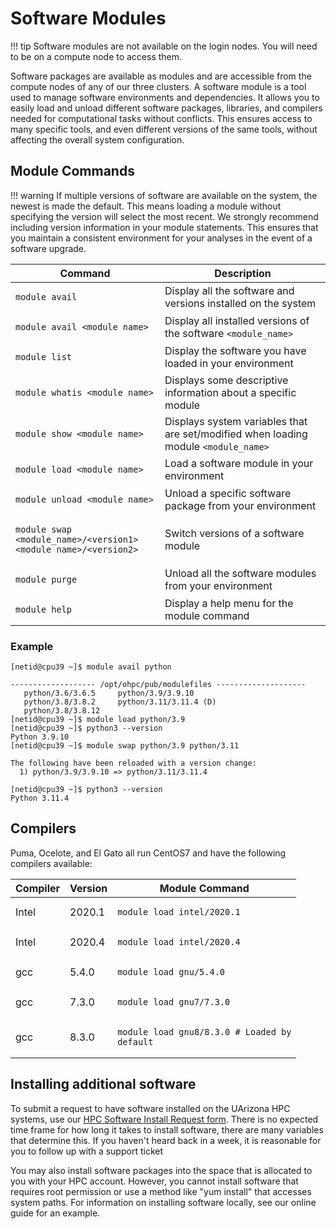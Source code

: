 # Software Modules

!!! tip
    Software modules are not available on the login nodes. You will need to be on a compute node to access them.

Software packages are available as modules and are accessible from the compute nodes of any of our three clusters. A software module is a tool used to manage software environments and dependencies. It allows you to easily load and unload different software packages, libraries, and compilers needed for computational tasks without conflicts. This ensures access to many specific tools, and even different versions of the same tools, without affecting the overall system configuration.

## Module Commands

!!! warning
    If multiple versions of software are available on the system, the newest is made the default. This means loading a module without specifying the version will select the most recent. We strongly recommend including version information in your module statements. This ensures that you maintain a consistent environment for your analyses in the event of a software upgrade.

|Command | Description|
|-|-|
|<pre><code>module avail</code></pre>| Display all the software and versions installed on the system|
|<pre><code>module avail &#60;module_name></code></pre>|Display all installed versions of the software ```<module_name>```|
|<pre><code>module list</code></pre>|Display the software you have loaded in your environment|
|<pre><code>module whatis &#60;module_name&#62;</code></pre>|Displays some descriptive information about a specific module|
|<pre><code>module show &#60;module_name&#62;</code></pre>|Displays system variables that are set/modified when loading module ```<module_name>```|
|<pre><code>module load &#60;module_name&#62;</code></pre>|Load a software module in your environment|
|<pre><code>module unload &#60;module_name&#62;</code></pre>|Unload a specific software package from your environment|
|<pre><code>module swap &#60;module_name&#62;/&#60;version1&#62; &#60;module_name&#62;/&#60;version2&#62;</code></pre>| Switch versions of a software module|
|<pre><code>module purge</code></pre>| Unload all the software modules from your environment|
|<pre><code>module help</code></pre>| Display a help menu for the module command|

### Example
```
[netid@cpu39 ~]$ module avail python

------------------- /opt/ohpc/pub/modulefiles --------------------
   python/3.6/3.6.5     python/3.9/3.9.10
   python/3.8/3.8.2     python/3.11/3.11.4 (D)
   python/3.8/3.8.12
[netid@cpu39 ~]$ module load python/3.9
[netid@cpu39 ~]$ python3 --version
Python 3.9.10
[netid@cpu39 ~]$ module swap python/3.9 python/3.11

The following have been reloaded with a version change:
  1) python/3.9/3.9.10 => python/3.11/3.11.4

[netid@cpu39 ~]$ python3 --version
Python 3.11.4
```


## Compilers

Puma, Ocelote, and El Gato all run CentOS7 and have the following compilers available:

|Compiler|Version|Module Command|
|-|-|-|
|Intel|2020.1|<pre><code>module load intel/2020.1</code></pre>|
|Intel|2020.4|<pre><code>module load intel/2020.4</code></pre>|
|gcc|5.4.0|<pre><code>module load gnu/5.4.0</code></pre>|
|gcc|7.3.0|<pre><code>module load gnu7/7.3.0</code></pre>|
|gcc|8.3.0|<pre><code>module load gnu8/8.3.0 # Loaded by default</code></pre>|

## Installing additional software

To submit a request to have software installed on the UArizona HPC systems, use our [HPC Software Install Request form](https://uarizona.service-now.com/sp?id=sc_cat_item&sys_id=102d93a71ba720107947edf1604bcb55&sysparm_category=84d3d1acdbc8f4109627d90d6896191f). There is no expected time frame for how long it takes to install software, there are many variables that determine this. If you haven't heard back in a week, it is reasonable for you to follow up with a support ticket

You may also install software packages into the space that is allocated to you with your HPC account.  However, you cannot install software that requires root permission or use a method like "yum install" that accesses system paths. For information on installing software locally, see our online guide for an example.


